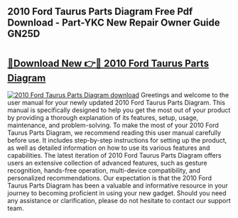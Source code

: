 ## 2010 Ford Taurus Parts Diagram Free Pdf Download - Part-YKC New Repair Owner Guide GN25D

# <h2><a href="http://dftykk.blite.top/?on=2010+Ford+Taurus+Parts+Diagram">🔗Download New 👉🔴 2010 Ford Taurus Parts Diagram</a></h2>

[![2010 Ford Taurus Parts Diagram download](https://i.imgur.com/lujVjoI.png)](http://dftykk.blite.top/?on=2010+Ford+Taurus+Parts+Diagram)
Greetings and welcome to the user manual for your newly updated 2010 Ford Taurus Parts Diagram. This manual is specifically designed to help you get the most out of your product by providing a thorough explanation of its features, setup, usage, maintenance, and problem-solving. To make the most of your 2010 Ford Taurus Parts Diagram, we recommend reading this user manual carefully before use. It includes step-by-step instructions for setting up the product, as well as detailed information on how to use its various features and capabilities. The latest iteration of 2010 Ford Taurus Parts Diagram offers users an extensive collection of advanced features, such as gesture recognition, hands-free operation, multi-device compatibility, and personalized recommendations. Our expectation is that the 2010 Ford Taurus Parts Diagram has been a valuable and informative resource in your journey to becoming proficient in using your new gadget. Should you need any assistance or clarification, please do not hesitate to contact our support team.

